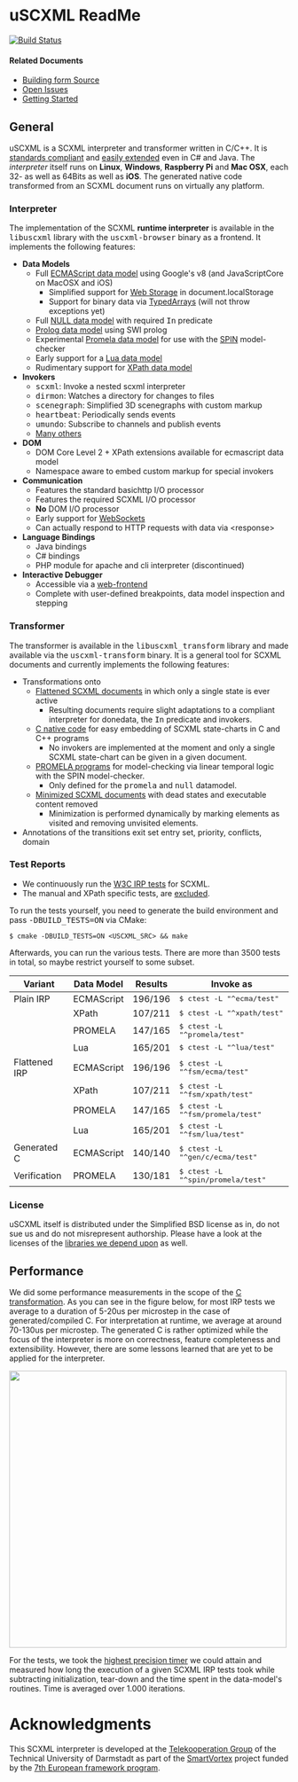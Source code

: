 # uSCXML ReadMe

[![Build Status](https://travis-ci.org/sradomski/uscxml.png?branch=master)](https://travis-ci.org/sradomski/uscxml)

#### Related Documents

- [Building form Source](docs/BUILDING.md)
- [Open Issues](docs/ISSUES.md)
- [Getting Started](docs/GETTING_STARTED.md)

## General

uSCXML is a SCXML interpreter and transformer written in C/C++. It is [standards compliant](#test-reports) and [easily extended](#extending-uscxml)
even in C# and Java. The *interpreter* itself runs on <b>Linux</b>, <b>Windows</b>, <b>Raspberry Pi</b> and <b>Mac OSX</b>, each 32- as well as 64Bits as well as <b>iOS</b>. The generated native code transformed from an SCXML document runs on virtually any platform.

### Interpreter

The implementation of the SCXML **runtime interpreter** is available in the <tt>libuscxml</tt> library with the <tt>uscxml-browser</tt> binary as a frontend. It implements the following features:

* <b>Data Models</b>
    * Full [ECMAScript data model](https://github.com/tklab-tud/uscxml/tree/master/src/uscxml/plugins/datamodel/ecmascript) using Google's v8 (and JavaScriptCore on MacOSX and iOS)
        * Simplified support for [Web Storage](http://www.w3.org/TR/2013/REC-webstorage-20130730/) in document.localStorage
        * Support for binary data via [TypedArrays](https://www.khronos.org/registry/typedarray/specs/latest/) (will not throw exceptions yet)
    * Full [NULL data model](https://github.com/tklab-tud/uscxml/tree/master/src/uscxml/plugins/datamodel/null) with required <tt>In</tt> predicate
    * [Prolog data model](https://github.com/tklab-tud/uscxml/tree/master/src/uscxml/plugins/datamodel/prolog/swi) using SWI prolog
    * Experimental [Promela data model](https://github.com/tklab-tud/uscxml/tree/master/src/uscxml/plugins/datamodel/promela) for use
      with the [SPIN](http://spinroot.com/spin/whatispin.html) model-checker
    * Early support for a [Lua data model](https://github.com/tklab-tud/uscxml/tree/master/src/uscxml/plugins/datamodel/lua)
    * Rudimentary support for [XPath data model](https://github.com/tklab-tud/uscxml/tree/master/src/uscxml/plugins/datamodel/xpath)
* <b>Invokers</b>
    * <tt>scxml</tt>: Invoke a nested scxml interpreter
    * <tt>dirmon</tt>: Watches a directory for changes to files
    * <tt>scenegraph</tt>: Simplified 3D scenegraphs with custom markup
    * <tt>heartbeat</tt>: Periodically sends events
    * <tt>umundo</tt>: Subscribe to channels and publish events
    * [Many others](https://github.com/tklab-tud/uscxml/tree/master/src/uscxml/plugins/invoker)
* <b>DOM</b>
    * DOM Core Level 2 + XPath extensions available for ecmascript data model
    * Namespace aware to embed custom markup for special invokers
* <b>Communication</b>
    * Features the standard basichttp I/O processor
    * Features the required SCXML I/O processor
    * <b>No</b> DOM I/O processor
    * Early support for [WebSockets](http://datatracker.ietf.org/doc/rfc6455/)
    * Can actually respond to HTTP requests with data via &lt;response>
* <b>Language Bindings</b>
    * Java bindings
    * C# bindings
    * PHP module for apache and cli interpreter (discontinued)
* <b>Interactive Debugger</b>
    * Accessible via a [web-frontend](http://htmlpreview.github.io/?https://github.com/tklab-tud/uscxml/blob/master/apps/uscxml-debugger.html)
    * Complete with user-defined breakpoints, data model inspection and stepping

### Transformer

The transformer is available in the <tt>libuscxml_transform</tt> library and made available via the <tt>uscxml-transform</tt> binary. It is a general tool for SCXML documents and currently implements the following features:

* Transformations onto
    * [Flattened SCXML documents](https://github.com/tklab-tud/uscxml/blob/master/src/uscxml/transform/ChartToFlatSCXML.cpp) in which only a single state is ever active 
        * Resulting documents require slight adaptations to a compliant interpreter for donedata, the <tt>In</tt> predicate and invokers.
    * [C native code](https://github.com/tklab-tud/uscxml/blob/master/src/uscxml/transform/ChartToC.cpp) for easy embedding of SCXML state-charts in C and C++ programs
        * No invokers are implemented at the moment and only a single SCXML state-chart can be given in a given document.
    * [PROMELA programs](https://github.com/tklab-tud/uscxml/blob/master/src/uscxml/transform/ChartToPromela.cpp) for model-checking via linear temporal logic with the SPIN model-checker.
        * Only defined for the <tt>promela</tt> and <tt>null</tt> datamodel.
    * [Minimized SCXML documents](https://github.com/tklab-tud/uscxml/blob/master/src/uscxml/transform/ChartToMinimalSCXML.cpp) with dead states and executable content removed
        * Minimization is performed dynamically by marking elements as visited and removing unvisited elements.
* Annotations of the transitions exit set entry set, priority, conflicts, domain

### Test Reports

* We continuously run the [W3C IRP tests](http://www.w3.org/Voice/2013/scxml-irp/) for SCXML. 
* The manual and XPath specific tests, are [excluded](https://github.com/tklab-tud/uscxml/blob/master/test/ctest/CTestCustom.ctest.in).

To run the tests yourself, you need to generate the build environment and pass <tt>-DBUILD_TESTS=ON</tt> via CMake:

    $ cmake -DBUILD_TESTS=ON <USCXML_SRC> && make

Afterwards, you can run the various tests. There are more than 3500 tests in total, 
so maybe restrict yourself to some subset.

| Variant       | Data Model | Results | Invoke as                                |
|---------------|------------|---------|------------------------------------------|
| Plain IRP     | ECMAScript | 196/196 | <tt>$ ctest -L "^ecma/test"</tt>         |
|               | XPath      | 107/211 | <tt>$ ctest -L "^xpath/test"</tt>        |
|               | PROMELA    | 147/165 | <tt>$ ctest -L "^promela/test"</tt>      |
|               | Lua        | 165/201 | <tt>$ ctest -L "^lua/test"</tt>          |
| Flattened IRP | ECMAScript | 196/196 | <tt>$ ctest -L "^fsm/ecma/test"</tt>     |
|               | XPath      | 107/211 | <tt>$ ctest -L "^fsm/xpath/test"</tt>    |
|               | PROMELA    | 147/165 | <tt>$ ctest -L "^fsm/promela/test"</tt>  |
|               | Lua        | 165/201 | <tt>$ ctest -L "^fsm/lua/test"</tt>      |
| Generated C   | ECMAScript | 140/140 | <tt>$ ctest -L "^gen/c/ecma/test"</tt>   |
| Verification  | PROMELA    | 130/181 | <tt>$ ctest -L "^spin/promela/test"</tt> |


### License 

uSCXML itself is distributed under the Simplified BSD license as in, do not sue us and do
not misrepresent authorship. Please have a look at the licenses of the [libraries we depend
upon](https://github.com/tklab-tud/uscxml/blob/master/docs/BUILDING.md#build-dependencies) as well.

## Performance

We did some performance measurements in the scope of the [C transformation](https://github.com/tklab-tud/uscxml/blob/master/test/src/test-c-machine.machine.c). As you can see in the 
figure below, for most IRP tests we average to a duration of 5-20us per microstep in the case of
generated/compiled C. For interpretation at runtime, we average at around 70-130us per 
microstep. The generated C is rather optimized while the focus of the interpreter is more on
correctness, feature completeness and extensibility. However, there are some lessons learned
that are yet to be applied for the interpreter.

<img src="https://raw.github.com/tklab-tud/uscxml/master/docs/Performance_Microstep.png" width="500px" />

For the tests, we took the [highest precision timer](https://github.com/tklab-tud/uscxml/blob/master/src/uscxml/concurrency/Timer.cpp) 
we could attain and measured how long the execution of a given SCXML IRP tests took while
subtracting initialization, tear-down and the time spent in the data-model's routines. Time is
averaged over 1.000 iterations.

# Acknowledgments

This SCXML interpreter is developed at the [Telekooperation Group](http://www.tk.informatik.tu-darmstadt.de) of the Technical University of Darmstadt as part of the [SmartVortex](http://smartvortex.eu) project funded by the [7th European framework program](http://ec.europa.eu/research/fp7/index_en.cfm).